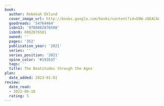 ```yaml
---
book:
  author: Rebekah Eklund
  cover_image_url: http://books.google.com/books/content?id=G9W-zQEACAAJ&printsec=frontcover&img=1&zoom=1&source=gbs_api
  goodreads: '54764464'
  isbn13: '9780802876508'
  isbn9: 0802876501
  owned: ''
  pages: '352'
  publication_year: '2021'
  series: ''
  series_position: '2021'
  spine_color: '#193b3f'
  tags: ''
  title: The Beatitudes through the Ages
plan:
  date_added: 2023-01-01
review:
  date_read:
  - 2022-06-10
  rating: 5
---
```

